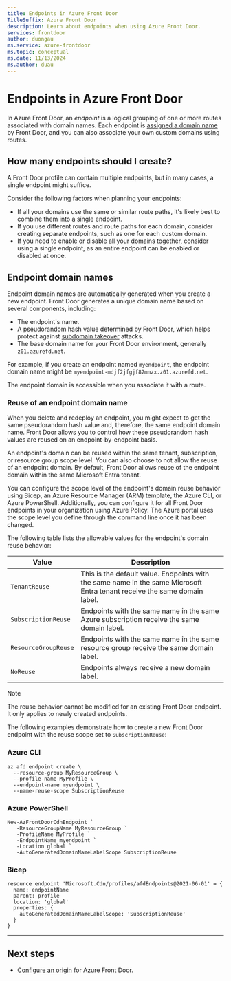 ```yaml
---
title: Endpoints in Azure Front Door
TitleSuffix: Azure Front Door
description: Learn about endpoints when using Azure Front Door.
services: frontdoor
author: duongau
ms.service: azure-frontdoor
ms.topic: conceptual
ms.date: 11/13/2024
ms.author: duau
---
```


# Endpoints in Azure Front Door

In Azure Front Door, an *endpoint* is a logical grouping of one or more routes associated with domain names. Each endpoint is [assigned a domain name](#endpoint-domain-names) by Front Door, and you can also associate your own custom domains using routes.

## How many endpoints should I create?

A Front Door profile can contain multiple endpoints, but in many cases, a single endpoint might suffice.

Consider the following factors when planning your endpoints:

- If all your domains use the same or similar route paths, it's likely best to combine them into a single endpoint.
- If you use different routes and route paths for each domain, consider creating separate endpoints, such as one for each custom domain.
- If you need to enable or disable all your domains together, consider using a single endpoint, as an entire endpoint can be enabled or disabled at once.

## Endpoint domain names

Endpoint domain names are automatically generated when you create a new endpoint. Front Door generates a unique domain name based on several components, including:

- The endpoint's name.
- A pseudorandom hash value determined by Front Door, which helps protect against [subdomain takeover](../security/fundamentals/subdomain-takeover.md) attacks.
- The base domain name for your Front Door environment, generally `z01.azurefd.net`.

For example, if you create an endpoint named `myendpoint`, the endpoint domain name might be `myendpoint-mdjf2jfgjf82mnzx.z01.azurefd.net`.

The endpoint domain is accessible when you associate it with a route.

### Reuse of an endpoint domain name

When you delete and redeploy an endpoint, you might expect to get the same pseudorandom hash value and, therefore, the same endpoint domain name. Front Door allows you to control how these pseudorandom hash values are reused on an endpoint-by-endpoint basis.

An endpoint's domain can be reused within the same tenant, subscription, or resource group scope level. You can also choose to not allow the reuse of an endpoint domain. By default, Front Door allows reuse of the endpoint domain within the same Microsoft Entra tenant.

You can configure the scope level of the endpoint's domain reuse behavior using Bicep, an Azure Resource Manager (ARM) template, the Azure CLI, or Azure PowerShell. Additionally, you can configure it for all Front Door endpoints in your organization using Azure Policy. The Azure portal uses the scope level you define through the command line once it has been changed.

The following table lists the allowable values for the endpoint's domain reuse behavior:

| Value | Description |
|--|--|
| `TenantReuse` | This is the default value. Endpoints with the same name in the same Microsoft Entra tenant receive the same domain label. |
| `SubscriptionReuse` | Endpoints with the same name in the same Azure subscription receive the same domain label. |
| `ResourceGroupReuse` | Endpoints with the same name in the same resource group receive the same domain label. |
| `NoReuse` | Endpoints always receive a new domain label. |

> [!NOTE]
> The reuse behavior cannot be modified for an existing Front Door endpoint. It only applies to newly created endpoints.

The following examples demonstrate how to create a new Front Door endpoint with the reuse scope set to `SubscriptionReuse`:

### Azure CLI

```azurecli
az afd endpoint create \
  --resource-group MyResourceGroup \
  --profile-name MyProfile \
  --endpoint-name myendpoint \
  --name-reuse-scope SubscriptionReuse
```

### Azure PowerShell

```azurepowershell
New-AzFrontDoorCdnEndpoint `
   -ResourceGroupName MyResourceGroup `
   -ProfileName MyProfile `
   -EndpointName myendpoint `
   -Location global `
   -AutoGeneratedDomainNameLabelScope SubscriptionReuse
```

### Bicep

```bicep
resource endpoint 'Microsoft.Cdn/profiles/afdEndpoints@2021-06-01' = {
  name: endpointName
  parent: profile
  location: 'global'
  properties: {
    autoGeneratedDomainNameLabelScope: 'SubscriptionReuse'
  }
}
```

---

## Next steps

* [Configure an origin](origin.md) for Azure Front Door.
